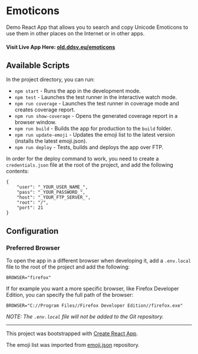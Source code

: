 # Emoticons

Demo React App that allows you to search and copy Unicode Emoticons to use them in other places on the Internet or in other apps.

#### Visit Live App Here: [old.ddsv.eu/emoticons](https://old.ddsv.eu/emoticons)

## Available Scripts

In the project directory, you can run:

* `npm start` - Runs the app in the development mode.
* `npm test` - Launches the test runner in the interactive watch mode.
* `npm run coverage` - Launches the test runner in coverage mode and creates coverage report.
* `npm run show-coverage` - Opens the generated coverage report in a browser window.
* `npm run build` - Builds the app for production to the `build` folder.
* `npm run update-emoji` - Updates the emoji list to the latest version (installs the latest emoji.json).
* `npm run deploy` - Tests, builds and deploys the app over FTP.

In order for the deploy command to work, you need to create a `credentials.json` file at the root of the project, and add the following contents:

```
{
	"user": "_YOUR_USER_NAME_",
	"pass": "_YOUR_PASSWORD_",
	"host": "_YOUR_FTP_SERVER_",
	"root": "/",
	"port": 21
}
```

## Configuration

### Preferred Browser
To open the app in a different browser when developing it, add a `.env.local` file to the root of the project and add the following:
```
BROWSER="firefox"
```
If for example you want a more specific browser, like Firefox Developer Edition, you can specify the full path of the browser:
```
BROWSER="C://Program Files//Firefox Developer Edition//firefox.exe"
```
*NOTE: The `.env.local` file will not be added to the Git repository.*

---

This project was bootstrapped with [Create React App](https://github.com/facebook/create-react-app).

The emoji list was imported from [emoji.json](https://github.com/amio/emoji.json) repository.
